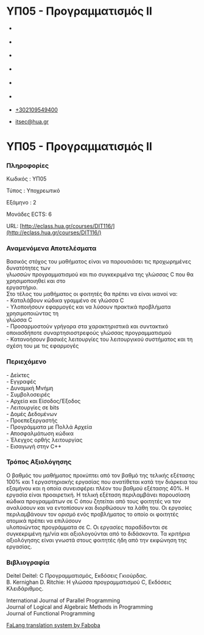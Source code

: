 ΥΠ05 - Προγραμματισμός ΙΙ
===============  

*   [](https://www.facebook.com/ditharokopio)
*   [](https://www.youtube.com/channel/UCEHkYirpXF1nSLxDCrfDZ4A)
*   [](https://www.linkedin.com/company/77699385)
*   [](https://www.instagram.com/dithua)

*   [](https://dit.hua.gr/index.php/el/studies/undergraduate-studies)
*   [](https://dit.hua.gr/index.php/en/studies/undergraduate-studies)

*   [+302109549400](tel:+302109549400)
*   [itsec@hua.gr](mailto:itsec@hua.gr)

ΥΠ05 - Προγραμματισμός ΙΙ
=========================

### Πληροφορίες

Κωδικός : ΥΠ05

Τύπος : Υποχρεωτικό

Εξάμηνο : 2

Μονάδες ECTS: 6

URL: [http://eclass.hua.gr/courses/DIT116/](http://eclass.hua.gr/courses/DIT116/)

### Αναμενόμενα Αποτελέσματα

Βασικός στόχος του μαθήματος είναι να παρουσιάσει τις προχωρημένες δυνατότητες των  
γλωσσών προγραμματισμού και πιο συγκεκριμένα της γλώσσας C που θα χρησιμοποιηθεί και στο  
εργαστήριο.  
Στο τέλος του μαθήματος οι φοιτητές θα πρέπει να είναι ικανοί να:  
\- Καταλάβουν κώδικα γραμμένο σε γλώσσα C  
\- Υλοποιήσουν εφαρμογές και να λύσουν πρακτικά προβλήματα χρησιμοποιώντας τη  
γλώσσα C  
\- Προσαρμοστούν γρήγορα στα χαρακτηριστικά και συντακτικό οποιασδήποτε συναρτησιοστρεφούς γλώσσας προγραμματισμού  
\- Κατανοήσουν βασικές λειτουργίες του λειτουργικού συστήματος και τη σχέση του με τις εφαρμογές

### Περιεχόμενο

\- Δείκτες  
\- Εγγραφές  
\- Δυναμική Μνήμη  
\- Συμβολοσειρές  
\- Αρχεία και Είσοδος/Έξοδος  
\- Λειτουργίες σε bits  
\- Δομές Δεδομένων  
\- Προεπεξεργαστής  
\- Προγράμματα με Πολλά Αρχεία  
\- Αποσφαλμάτωση κώδικα  
\- Έλεγχος ορθής λειτουργίας  
\- Εισαγωγή στην C++

### Τρόπος Αξιολόγησης

Ο βαθμός του μαθήματος προκύπτει από τον βαθμό της τελικής εξέτασης 100% και 1 εργαστηριακής εργασίας που ανατίθεται κατά την διάρκεια του εξαμήνου και η οποία συνεισφέρει πλέον του βαθμού εξέτασης 40%. Η εργασία είναι προαιρετική. Η τελική εξέταση περιλαμβάνει παρουσίαση κώδικα προγραμμάτων σε C όπου ζητείται από τους φοιτητές να τον αναλύσουν και να εντοπίσουν και διορθώσουν τα λάθη του. Οι εργασίες περιλαμβάνουν τον ορισμό ενός προβλήματος το οποίο οι φοιτητές ατομικά πρέπει να επιλύσουν  
υλοποιώντας προγράμματα σε C. Οι εργασίες παραδίδονται σε συγκεκριμένη ημ/νία και αξιολογούνται από το διδάσκοντα. Τα κριτήρια αξιολόγησης είναι γνωστά στους φοιτητές ήδη από την εκφώνηση της εργασίας.

### Βιβλιογραφία

Deitel Deitel: C Προγραμματισμός, Εκδόσεις Γκιούρδας.  
B. Kernighan D. Ritchie: Η γλώσσα προγραμματισμού C, Εκδόσεις Κλειδάριθμος.

International Journal of Parallel Programming  
Journal of Logical and Algebraic Methods in Programming  
Journal of Functional Programming

[FaLang translation system by Faboba](http://www.faboba.com/ "Faboba : Création de composantJoomla")

[](https://dit.hua.gr/index.php/el/studies/undergraduate-studies?view=article&id=1879:yp05-programmatismos-ii&catid=90#)